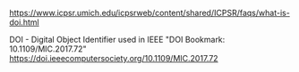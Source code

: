 

https://www.icpsr.umich.edu/icpsrweb/content/shared/ICPSR/faqs/what-is-doi.html

DOI - Digital Object Identifier
used in IEEE "DOI Bookmark: 10.1109/MIC.2017.72"
https://doi.ieeecomputersociety.org/10.1109/MIC.2017.72
